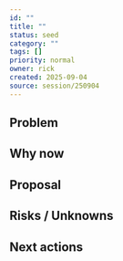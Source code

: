 ```yaml
---
id: ""
title: ""
status: seed
category: ""
tags: []
priority: normal
owner: rick
created: 2025-09-04
source: session/250904
---
```


## Problem

## Why now

## Proposal

## Risks / Unknowns

## Next actions

